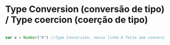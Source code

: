 # Type Conversion (conversão de tipo) / Type coercion (coerção de tipo)

```js

var x = Number("0") //Type Conversion, nessa linha é feita uma conversão de tipo explicita
